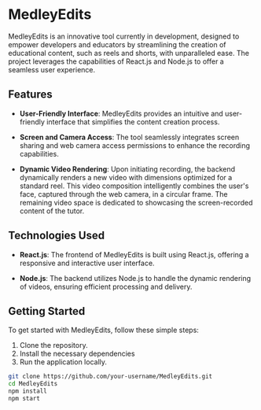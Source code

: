 # MedleyEdits

MedleyEdits is an innovative tool currently in development, designed to empower developers and educators by streamlining the creation of educational content, such as reels and shorts, with unparalleled ease. The project leverages the capabilities of React.js and Node.js to offer a seamless user experience.

## Features

- **User-Friendly Interface**: MedleyEdits provides an intuitive and user-friendly interface that simplifies the content creation process.

- **Screen and Camera Access**: The tool seamlessly integrates screen sharing and web camera access permissions to enhance the recording capabilities.

- **Dynamic Video Rendering**: Upon initiating recording, the backend dynamically renders a new video with dimensions optimized for a standard reel. This video composition intelligently combines the user's face, captured through the web camera, in a circular frame. The remaining video space is dedicated to showcasing the screen-recorded content of the tutor.

## Technologies Used

- **React.js**: The frontend of MedleyEdits is built using React.js, offering a responsive and interactive user interface.

- **Node.js**: The backend utilizes Node.js to handle the dynamic rendering of videos, ensuring efficient processing and delivery.

## Getting Started

To get started with MedleyEdits, follow these simple steps:

1. Clone the repository.
2. Install the necessary dependencies
3. Run the application locally.

```bash
git clone https://github.com/your-username/MedleyEdits.git
cd MedleyEdits
npm install
npm start
